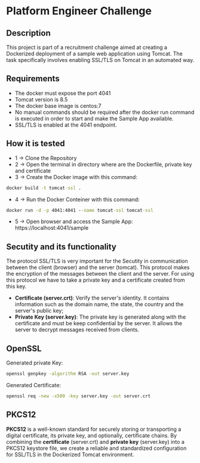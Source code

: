 # Platform Engineer Challenge

## Description
This project is part of a recruitment challenge aimed at creating a Dockerized deployment of a sample web application using Tomcat. The task specifically involves enabling SSL/TLS on Tomcat in an automated way.

## Requirements
- The docker must expose the port 4041
- Tomcat version is 8.5
- The docker base image is centos:7
- No manual commands should be required after the docker run command is executed in order to start and make the Sample App available.
- SSL/TLS is enabled at the 4041 endpoint.

## How it is tested

- 1 -> Clone the Repository
- 2 -> Open the terminal in directory where are the Dockerfile, private key and certificate
- 3 -> Create the Docker image with this command:  
```cmd
docker build -t tomcat-ssl .
```
- 4 -> Run the Docker Conteiner with this command:
```cmd
docker run -d -p 4041:4041 --name tomcat-ssl tomcat-ssl
```
- 5 -> Open browser and access the Sample App: https://localhost:4041/sample

## Secutity and its functionality  

The protocol SSL/TLS is very important for the Secutity in communication between the client (browser) and the server (tomcat). This protocol makes the encryption of the messages between the client and the server.
For using this protocol we have to take a private key and a certificate created from this key.
- **Certificate (server.crt)**: Verify the server's identity. It contains information such as the domain name, the state, the country and the server's public key;
- **Private Key (server.key)**: The private key is generated along with the certificate and must be keep confidential by the server. It allows the server to decrypt messages received from clients.

## OpenSSL
Generated private Key:
```cmd
openssl genpkey -algorithm RSA -out server.key
```
Generated Certificate:
```cmd
openssl req -new -x509 -key server.key -out server.crt
```

## PKCS12
**PKCS12** is a well-known standard for securely storing or transporting a digital certificate, its private key, and optionally, certificate chains. By combining the **certificate** (server.crt) and **private key** (server.key) into a PKCS12 keystore file, we create a reliable and standardized configuration for SSL/TLS in the Dockerized Tomcat environment.